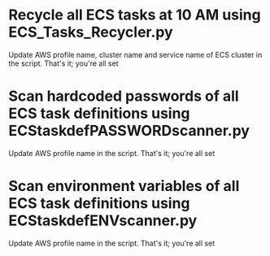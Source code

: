 # Recycle all ECS tasks at 10 AM using ECS_Tasks_Recycler.py


Update AWS profile name, cluster name and service name of ECS cluster in the script. That's it; you're all set

# Scan hardcoded passwords of all ECS task definitions using ECStaskdefPASSWORDscanner.py 


Update AWS profile name in the script. That's it; you're all set

# Scan environment variables of all ECS task definitions using ECStaskdefENVscanner.py 


Update AWS profile name in the script. That's it; you're all set
